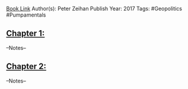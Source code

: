 
[Book Link]()
Author(s): Peter Zeihan
Publish Year: 2017
Tags: #Geopolitics #Pumpamentals 

## <u>Chapter 1: </u>
–Notes–


## <u>Chapter 2:</u>
–Notes–